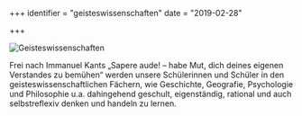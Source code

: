 +++
identifier = "geisteswissenschaften"
date = "2019-02-28"

+++

![Geisteswissenschaften](/images/Gewi.JPG)

Frei nach Immanuel Kants „Sapere aude! – habe Mut, dich deines eigenen Verstandes zu bemühen“ werden unsere Schülerinnen und Schüler in den geisteswissenschaftlichen Fächern, wie Geschichte, Geografie, Psychologie und Philosophie u.a. dahingehend geschult, eigenständig, rational und auch selbstreflexiv denken und handeln zu lernen.
